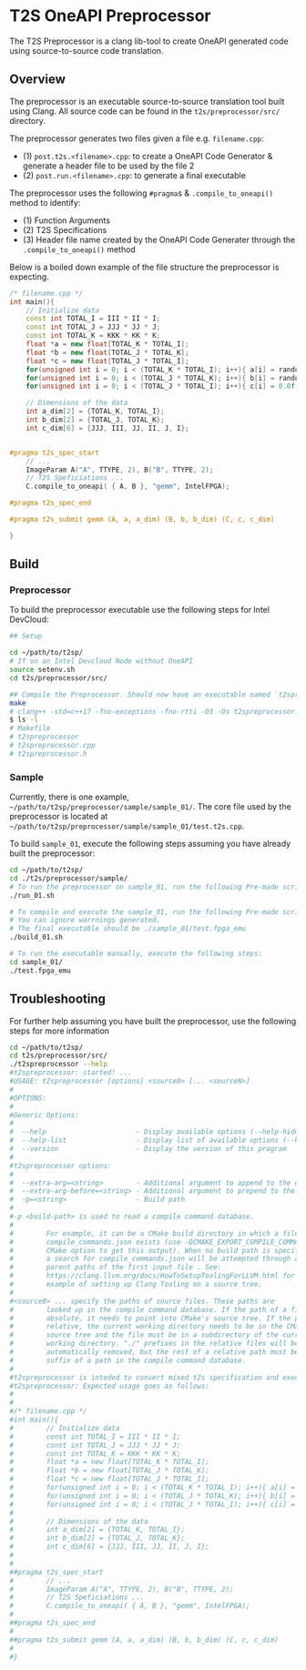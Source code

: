 # T2S OneAPI Preprocessor

The T2S Preprocessor is a clang lib-tool to create OneAPI generated code using source-to-source code translation.

## Overview

The preprocessor is an executable source-to-source translation tool built using Clang.
All source code can be found in the `t2s/preprocessor/src/` directory.

The preprocessor generates two files given a file e.g. `filename.cpp`:
- (1) `post.t2s.<filename>.cpp`: to create a OneAPI Code Generator & generate a header file to be used by the file 2
- (2) `post.run.<filename>.cpp`: to generate a final executable 

The preprocessor uses the following `#pragma`s & `.compile_to_oneapi()` method to identify:
- (1) Function Arguments
- (2) T2S Specifications
- (3) Header file name created by the OneAPI Code Generater through the `.compile_to_oneapi()` method

Below is a boiled down example of the file structure the preprocessor is expecting.

```C++
/* filename.cpp */
int main(){
	// Initialize data 
	const int TOTAL_I = III * II * I;
	const int TOTAL_J = JJJ * JJ * J;
	const int TOTAL_K = KKK * KK * K;
	float *a = new float[TOTAL_K * TOTAL_I];
	float *b = new float[TOTAL_J * TOTAL_K];
	float *c = new float[TOTAL_J * TOTAL_I];
	for(unsigned int i = 0; i < (TOTAL_K * TOTAL_I); i++){ a[i] = random(); }
	for(unsigned int i = 0; i < (TOTAL_J * TOTAL_K); i++){ b[i] = random(); }
	for(unsigned int i = 0; i < (TOTAL_J * TOTAL_I); i++){ c[i] = 0.0f; }

	// Dimensions of the data
	int a_dim[2] = {TOTAL_K, TOTAL_I};
	int b_dim[2] = {TOTAL_J, TOTAL_K};
	int c_dim[6] = {JJJ, III, JJ, II, J, I};


#pragma t2s_spec_start
	// ...
	ImageParam A("A", TTYPE, 2), B("B", TTYPE, 2);
	// T2S Speficiations ... 
	C.compile_to_oneapi( { A, B }, "gemm", IntelFPGA);

#pragma t2s_spec_end

#pragma t2s_submit gemm (A, a, a_dim) (B, b, b_dim) (C, c, c_dim)

}
```

## Build

### Preprocessor

To build the preprocessor executable use the following steps for Intel DevCloud:
```bash
## Setup

cd ~/path/to/t2sp/
# If on an Intel Devcloud Node without OneAPI
source setenv.sh 
cd t2s/preprocessor/src/

## Compile the Preprocessor. Should now have an executable named `t2spreprocessor`
make 
# clang++ -std=c++17 -fno-exceptions -fno-rtti -O3 -Os t2spreprocessor.cpp `/home/u128916/tutorial/T2S/t2sp_OneAPI_private/install/bin/llvm-config --cxxflags --ldflags` -I /home/u128916/tutorial/T2S/t2sp_OneAPI_private/downloads/llvm9.0/tools/clang/include/ -I /home/u128916/tutorial/T2S/t2sp_OneAPI_private/install  -I /home/u128916/tutorial/T2S/t2sp_OneAPI_private/install/lib/clang/9.0.1/include/ -Wl,--start-group -lclang -lclangIndex -lclangCodeGen -lclangToolingCore -lclangFrontend -lclangRewriteFrontend -lclangSema -lclangSerialization -lclangParse -lclangASTMatchers -lclangAST -lclangARCMigrate -lclangAnalysis -lclangEdit -lclangRewrite -lclangFrontendTool -lclangDriver -lclangDynamicASTMatchers -lclangFormat -lclangStaticAnalyzerCore -lclangTooling -lclangStaticAnalyzerCheckers -lclangStaticAnalyzerFrontend -lclangBasic -lclangLex -lLLVMSupport -Wl,--end-group `/home/u128916/tutorial/T2S/t2sp_OneAPI_private/install/bin/llvm-config --libs --system-libs` -o t2spreprocessor -I /home/u128916/tutorial/T2S/t2sp_OneAPI_private/install/gcc-7.5.0/lib/gcc/x86_64-pc-linux-gnu/7.5.0/include/ -I /home/u128916/tutorial/T2S/t2sp_OneAPI_private/install/lib/clang/9.0.1/include/ 
$ ls -l
# Makefile
# t2spreprocessor
# t2spreprocessor.cpp
# t2spreprocessor.h
```

### Sample

Currently, there is one example, `~/path/to/t2sp/preprocessor/sample/sample_01/`. 
The core file used by the preprocessor is located at `~/path/to/t2sp/preprocessor/sample/sample_01/test.t2s.cpp`.

To build `sample_01`, execute the following steps assuming you have already built the preprocessor:

```bash
cd ~/path/to/t2sp/
cd ./t2s/preprocessor/sample/
# To run the preprocessor on sample_01, run the following Pre-made script
./run_01.sh 

# To compile and execute the sample_01, run the following Pre-made script:
# You can ignore warrnings generated.
# The final executable should be ./sample_01/test.fpga_emu 
./build_01.sh

# To run the executable manually, execute the following steps:
cd sample_01/
./test.fpga_emu
```

## Troubleshooting

For further help assuming you have built the preprocessor, use the following steps for more information

```bash
cd ~/path/to/t2sp/
cd t2s/preprocessor/src/
./t2spreprocessor --help
#t2spreprocessor: started! ...
#USAGE: t2spreprocessor [options] <source0> [... <sourceN>]
#
#OPTIONS:
#
#Generic Options:
#
#  --help                      - Display available options (--help-hidden for more)
#  --help-list                 - Display list of available options (--help-list-hidden for more)
#  --version                   - Display the version of this program
#
#t2spreprocessor options:
#
#  --extra-arg=<string>        - Additional argument to append to the compiler command line
#  --extra-arg-before=<string> - Additional argument to prepend to the compiler command line
#  -p=<string>                 - Build path
#
#-p <build-path> is used to read a compile command database.
#
#        For example, it can be a CMake build directory in which a file named
#        compile_commands.json exists (use -DCMAKE_EXPORT_COMPILE_COMMANDS=ON
#        CMake option to get this output). When no build path is specified,
#        a search for compile_commands.json will be attempted through all
#        parent paths of the first input file . See:
#        https://clang.llvm.org/docs/HowToSetupToolingForLLVM.html for an
#        example of setting up Clang Tooling on a source tree.
#
#<source0> ... specify the paths of source files. These paths are
#        looked up in the compile command database. If the path of a file is
#        absolute, it needs to point into CMake's source tree. If the path is
#        relative, the current working directory needs to be in the CMake
#        source tree and the file must be in a subdirectory of the current
#        working directory. "./" prefixes in the relative files will be
#        automatically removed, but the rest of a relative path must be a
#        suffix of a path in the compile command database.
#
#t2spreprocessor is inteded to convert mixed t2s specification and execution code into compiliable code
#t2spreprocessor: Expected usage goes as follows: 
#
#
#/* filename.cpp */
#int main(){
#        // Initialize data 
#        const int TOTAL_I = III * II * I;
#        const int TOTAL_J = JJJ * JJ * J;
#        const int TOTAL_K = KKK * KK * K;
#        float *a = new float[TOTAL_K * TOTAL_I];
#        float *b = new float[TOTAL_J * TOTAL_K];
#        float *c = new float[TOTAL_J * TOTAL_I];
#        for(unsigned int i = 0; i < (TOTAL_K * TOTAL_I); i++){ a[i] = random(); }
#        for(unsigned int i = 0; i < (TOTAL_J * TOTAL_K); i++){ b[i] = random(); }
#        for(unsigned int i = 0; i < (TOTAL_J * TOTAL_I); i++){ c[i] = 0.0f; }
#
#        // Dimensions of the data
#        int a_dim[2] = {TOTAL_K, TOTAL_I};
#        int b_dim[2] = {TOTAL_J, TOTAL_K};
#        int c_dim[6] = {JJJ, III, JJ, II, J, I};
#
#
##pragma t2s_spec_start
#        // ...
#        ImageParam A("A", TTYPE, 2), B("B", TTYPE, 2);
#        // T2S Speficiations ... 
#        C.compile_to_oneapi( { A, B }, "gemm", IntelFPGA);
#
##pragma t2s_spec_end
#
##pragma t2s_submit gemm (A, a, a_dim) (B, b, b_dim) (C, c, c_dim)
#
#}
```

